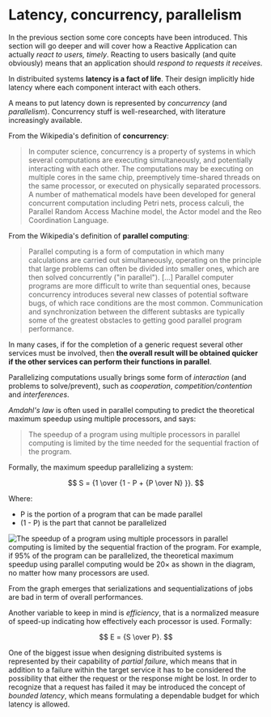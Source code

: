 # Latency, concurrency, parallelism

In the previous section some core concepts have been introduced. This section will go deeper and will cover how a Reactive Application can actually *react to users, timely*. Reacting to users basically (and quite obviously) means that an application should *respond to requests it receives*.

In distribuited systems **latency is a fact of life**. Their design implicitly hide latency where each component interact with each others.

A means to put latency down is represented by *concurrency* (and *parallelism*).
Concurrency stuff is well-researched, with literature increasingly available.

From the Wikipedia's definition of **concurrency**:
>In computer science, concurrency is a property of systems in which several computations are executing simultaneously, and potentially interacting with each other. The computations may be executing on multiple cores in the same chip, preemptively time-shared threads on the same processor, or executed on physically separated processors. A number of mathematical models have been developed for general concurrent computation including Petri nets, process calculi, the Parallel Random Access Machine model, the Actor model and the Reo Coordination Language.

From the Wikipedia's definition of **parallel computing**:
>Parallel computing is a form of computation in which many calculations are carried out simultaneously, operating on the principle that large problems can often be divided into smaller ones, which are then solved concurrently ("in parallel").
[...] Parallel computer programs are more difficult to write than sequential ones, because concurrency introduces several new classes of potential software bugs, of which race conditions are the most common. Communication and synchronization between the different subtasks are typically some of the greatest obstacles to getting good parallel program performance.

In many cases, if for the completion of a generic request several other services must be involved, then **the overall result will be obtained quicker if the other services can perform their functions in parallel**.

Parallelizing computations usually brings some form of *interaction* (and problems to solve/prevent), such as *cooperation*, *competition/contention* and *interferences*.

*Amdahl's law* is often used in parallel computing to predict the theoretical maximum speedup using multiple processors, and says:
>The speedup of a program using multiple processors in parallel computing is limited by the time needed for the sequential fraction of the program.

Formally, the maximum speedup parallelizing a system:

$$
S = {1 \over {1 - P + {P \over N} }}.
$$

Where:
- P is the portion of a program that can be made parallel
- (1 - P) is the part that cannot be parallelized

![The speedup of a program using multiple processors in parallel computing is limited by the sequential fraction of the program. For example, if 95% of the program can be parallelized, the theoretical maximum speedup using parallel computing would be 20× as shown in the diagram, no matter how many processors are used.](http://upload.wikimedia.org/wikipedia/commons/thumb/e/ea/AmdahlsLaw.svg/648px-AmdahlsLaw.svg.png)

From the graph emerges that serializations and sequentializations of jobs are bad in term of overall performances.

Another variable to keep in mind is *efficiency*, that is a normalized measure of speed-up indicating how effectively each processor is used. Formally:

$$
E = {S \over P}.
$$

One of the biggest issue when designing distribuited systems is represented by their capability of *partial failure*, which means that in addition to a failure within the target service it has to be considered the possibility that either the request or the response might be lost. In order to recognize that a request has failed it may be introduced the concept of *bounded latency*, which means formulating a dependable budget for which latency is allowed.
